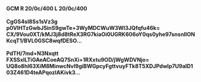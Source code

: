 #### GCM R 20/0c/400 L 20/0c/400
**CgGS4sI8Ss1sVz3g**<br/>**p0VIHTzGwbJSinS9gwTe+3WyMDCWuW3Wl3JQfqfu46k=**<br/>**CX/9Vou0XT/kMJ3j8d8tReX3RG7kiaOi0UGRK606oY0qs0yhe97snsnIIONKcqT1/BVL0GSC8wqfDESO...**<br/><br/>
**PdTH/7md+N3Nxqtt**<br/>**FXSSxlLTiGAeACoeAQ7SnXi+1RXxtu9OD/jWgWDVNjo=**<br/>**UQ8o8hl63XiM8MinwcNvl9giBWGpcyFgttvuyFTk8T5XDJPdwlp7U9aID103Z461D4teAPqozIAKivk3...**